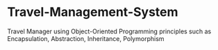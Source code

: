 # Travel-Management-System
Travel Manager using Object-Oriented Programming principles such as Encapsulation, Abstraction, Inheritance, Polymorphism 
